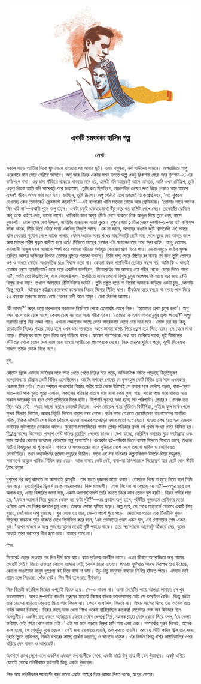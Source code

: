 <div align=center> <img align=center src='../images/prothomalo/একটি-চমৎকার-হাসির-গল্প@লেখা:.jpg' width=500px >

<h2 align=center>একটি চমৎকার হাসির গল্প</h4><h3 align=center>লেখা: </h3>
</div>

সকাল সাড়ে আটটার দিকে ঘুম ভেঙে যাওয়ার পর আবার ছুট। এবার বসুন্ধরা, নর্থ সাউথের সামনে। অপরাজিতা অপু একেবারে স্নান সেরে বেরিয়ে আসবে। অপু আর নিরুর একান্ত সময় বলতে অল্প একটু রিকশায় ঘোরা আর গুলশান–২–এর কফিশপে বসা। ওর জন্য দাঁড়িয়ে থাকতে থাকতে মনে হয়, এলেই যদি আরেকটু আগে আসতে, আমি এখন চৌত্রিশ, তুমি একুশ কিংবা আমি যদি আরেকটু পরে জন্মাতাম...তুমি কত ছিপছিপে, প্রজাপতির চেয়েও দ্রুত উড়ে বেড়াও আর আমার এখনই জীবন অসহ ভার মনে হয়। ভাগ্যিস, তুমি ছিলে। অপু বেরিয়ে এসে প্রথমেই ওকে প্রশ্ন করে, ‘এত শুকনো দেখাচ্ছে কেন তোমাকে? ব্রেকফাস্ট করোনি?’—এই ব্যাপারটা খালি মায়েরা বোঝে আর প্রেমিকারা। ‘তোমার সাথে অনেক দিন খাই না’—কথাটা শুনে অপু হাসে। একটা চড়ুই একবার মাথা উঁচু করে ওর হাসিটা দেখে নেয়। রেস্তোরাঁর কেবিনে অপু ওকে খাইয়ে দেয়, ভালো লাগে। খানিকটা ডাল অপুর ঠোঁটে লেগে থাকলে নিরু আঙুল দিয়ে তুলে নেয়, হাসে দুজনেই। রোদ এখন বেশ উজ্জ্বল, নার্সারির বাচ্চাদের মতো দুরন্ত। দুপুর সোয়া ১২টার পরও গুলশান–২–এর এই কফিশপ ফাঁকা থাকে, সিঁড়ি দিয়ে ওঠার সময় একবিন্দু নিভৃতি আছে। কে না জানে, আপামর বাঙালি জুটি শ্বাসরোধী এই সময়ে শ্বাস নেওয়ার সুযোগ পেলে কাজে লাগায়, যেমন অনেক সময় শখের মাছশিকারি ছোট মাছ পেলে ছুড়ে দেয় আবার জলে আর মাছের শরীর প্রকৃত কবিতা হয়ে ওঠে! সিঁড়িতে মাছের লেজের ওই ক্ষণচঞ্চলতার পরে গরম কফি। অপু, তোমার কমবয়সী আঙুল যখন আমাকে স্পর্শ করে আমার শরীরের অর্ধন্মৃত কোষেরা প্রাণ ফিরে পায়। দোকানজুড়ে কফির সুগন্ধ ছাপিয়ে আমার অস্তিত্বের দিগন্তে তোমার ঘ্রাণের পতাকা উড়ছে। তিমি মাছ মেরে ঠোঁটের রং বানায় সে জন্য তুমি তোমার ওষ্ঠ ও অধরে কোনো অপ্রাকৃতিক রঙে বিশ্বাস করো না। কোনো রকম পারফিউম তোমার পছন্দ নয়, আমি কি এ জন্যই তোমার প্রেমে পড়েছিলাম? মনে পড়ে একদিন বলেছিলে, ‘সিগারেটের গন্ধ আসছে তো শরীর থেকে, ছেড়ে দিতে পারো না?’, আমি তো বিশ্বফিচেল, বলে ফেলেছিলাম, ‘প্রকৃতিতে এমন কোনো বিশুদ্ধ চুমুর অপেক্ষা কি আছে যার জন্য ঠোঁট বিশুদ্ধ রাখা যায়?’ তখনো আমাদের ঠোঁটবিনিময় ঘটেনি। তুমি প্রস্তুত হতে না দিয়েই আমাকে জড়িয়ে একটা চুমু...আনাড়ি কিন্তু সচেষ্ট। ঘটনাস্থল চট্টগ্রাম চারুকলা কলেজের নিচের দিকের সিঁড়ির ধাপ। ঠিকঠাক হয়ে বসতে না বসতে পাশ দিয়ে ২২ বছরের তরুণের মতো নেমে গেলেন ঢালী আল মামুন। চেনা দিলেন আমায়।

‘কী ভাবছ?’ অপুর প্রশ্নে চারুকলার সকালের নির্জনতা থেকে রেস্তোরাঁয় ফেরে নিরু। ‘আমাদের প্রথম চুমুর কথা’। অপু যখন হাসে তার চোখ হাসে, কেবল চোখ নয় তার সারা শরীর হাসে। ‘তোমার কি এখন আবার চুমুর তৃষ্ণা পাচ্ছে?’ অপুর সরাসরি প্রশ্নে নিরু লজ্জা পায়। এখনো লজ্জাবোধ আছে ভেবে আরেকবার হেসে নেয় মনে মনে। লোভ তো হয় কিন্তু তাড়াতাড়ি নিজের শহরে যেতে হলে এখন ওঠা দরকার। আগে মামার বাসায় গিয়ে ফ্রেশ হয়ে নিতে হবে। সে হেসে মাথা নাড়ে। মিরপুরের বাসে তুলে দিয়ে অপু দাঁড়িয়ে থাকে। যতক্ষণ পরস্পরকে দেখা যায় তাকিয়ে থাকে, দুই সীমান্তের কাঁটাতার থেকে যেমন দেশ ভাগ হয়ে যাওয়া আত্মীয়েরা পরস্পরকে দেখে। নিরু তারপর ঘুমিয়ে পড়ে, পূরবী সিনেমার সামনে তাকে ডেকে দিতে বলে।

দুই.

হোটেল ব্রিজে এমদাদ ভাইয়ের সঙ্গে ভাত খেতে খেতে নিরুর মনে পড়ে, অভিযাত্রিক বইতে পড়েছে বিভূতিভূষণ বন্দ্যোপাধ্যায় চট্টগ্রাম কোর্ট বিল্ডিং এসেছিলেন। আটের দশকের শেষের যে বৃক্ষবহুল কোর্ট বিল্ডিং তার সঙ্গে এখনকার কোনো মিল নেই। তখন সকালে পাথরঘাটা গির্জার গম্ভীর ঘণ্টা বেজে উঠলেই সে বাবার সঙ্গে বেরিয়ে পড়ত, বাবা–ছেলে সাত–আট পাক ঘুরত পুরো এলাকা, সকালের পরিষ্কার বাতাস আর নানা রকম ফুল, গাছ, লতার গন্ধে ভরে থাকত আর সকাল আরেকটু ঘন হলে সেন্ট প্লাসিডের দিকে হাঁটা। মিশনারি স্কুলের মজা হচ্ছে সব পরিপাটি। ব্রাদার র ্যালফ তত দিনে আর নেই। পড়ায় ভালো করলে চকলেট দিতেন। এখন নোয়েল স্যার মূর্তিমান বিভীষিকা, কুইজে ফুল মার্ক পেলে সুন্দর স্টিকার দিতেন, আবার পিটুনি দিতেন খারাপ নম্বর পেলে। বর্ধন স্যার শেখাতে চেয়েছিলেন বাংলাদেশের মানচিত্র আঁকা, নিরুর আঁকাটা শেষ দিকে থেঁতলে যাওয়া বানরের হতচ্ছাড়া দশার মতো হয়ে যেত। খাওয়া শেষ হতে ওরা এমদাদ ভাইয়ের ফুটপাতের দোকানে আসে। পুরোনো ম্যাগাজিনের গাদায় প্লেবয় পত্রিকার প্রথম বর্ষ প্রথম সংখ্যা পেয়ে বিস্মিত হয়। তিপ্পান্ন সালের ডিসেম্বরে পঞ্চাশ সেন্ট দামের চুয়াল্লিশ পেজের কাগজ। দেখা যাচ্ছে, মেরিলিন মনরোর ন্যুড ফটোগ্রাফ এবং স্যার আর্থার কোনান ডয়েলের হোমসের গল্প পাশাপাশি। কয়েকটা বই–পত্রিকা কিনে বাসায় ফিরতে ফিরতে ভাবে, তখনো দ্বিতীয় বিশ্বযুদ্ধের ঘা শুকোয়নি। গণতন্ত্র ও সমাজতন্ত্রের নামে দুনিয়ার দেশে দেশে তখনো মার্কিন ও সোভিয়েত সেনাশিবির। তখন অন্তর্জালের প্রমোদ সুদূরের জিনিস। ফলে এই সব পত্রিকার কল্পনাবিলাস উসকে দিয়ে যুদ্ধক্লান্ত, সদাসতর্ক স্নায়ুকে খানিক শিথিল করা যেত। আজ বাসায় কেউ নেই, বাবা–মা হাসপাতালে গিয়েছেন আর ছোট বোন স্টাডি ট্যুরে বগুড়া।

দুপুরের পর অপু আসতে না আসতেই ঝুমবৃষ্টি। তার হাতে দুজনের মতো খাবার। তোয়ালে দিয়ে গা মুছে নিতে বলে পিসি অন করে। বের্তোলুচির ড্রিমার্স হোক আরেকবার। নিরু মাংসাশী। ‘আজ সিনেমা না দেখলে হয় না?’—অপুর প্রশ্নে সে অবাক হয়, এবার বিস্তারিত জানা যায়, একটা অ্যাসাইনমেন্ট তৈরি করতে গিয়ে কাল তেমন ঘুম হয়নি। নিরুর গভীর মায়া হয়, ‘ফোনে অ্যালার্ম দিয়ে ঘুমালে কেমন হয় ঘণ্টা দুই?’—ওর প্রস্তাবে অপু হাসে, পৃথিবীর সুন্দরতম প্রেমিকার মতো এগিয়ে এসে সে নিরুর কপালে চুমু খায়। তারপর সোজা ঘুমিয়ে পড়ে। অল্প পরে, সে দেখে মাতৃগর্ভে যেভাবে একটি শিশু ঘুমায়, সেইভাবে অপু ঘুমাচ্ছে। খুব লোভ হয় তার, সে–ও পাশে শুয়ে পড়ে। দেয়ালের গায়ের এক টিকটিকি দুজন মানুষের বাচ্চাকে শুয়ে থাকতে দেখে ফিসফিস করে বলে, ‘এই তোমাদের প্রথম একত্র ঘুম, এই তোমাদের শেষ একত্র ঘুম।’ তখন বাস্তবে ও স্বপ্নে দুজনের ঘুমের মধ্যেই বৃষ্টি পড়তে থাকে। তারা পরস্পরকে আরেকটু আঁকড়ে নেয়, ঘুমের মধ্যেই তারা পরস্পরে লীন হতে চায়। বাস্তবে পারে না।

তিন.

সিগারেট ছেড়ে দেওয়ার পর দিন দীর্ঘ হয়ে যায়। হাত দুটোকে অর্থহীন লাগে। এখন জীবনে অপরাজিতা অপু নামের মেয়েটি নেই। জিতে যাওয়ার কোনো ব্যাপার নেই, কেবল হেরে যাওয়া। শহরের ফুটপাত আরও নিরাপদ হয়ে উঠেছে, কোনো ভাঙাচোরা মানুষ দুষ্প্রাপ্য বই নিয়ে বসে না আর। উঁচু–নিচু মানুষের বাচ্চারা নির্বিঘ্নে হাঁটতে পারে। এমদাদ ভাই গ্রামে চলে গিয়েছে, খোঁজ নেই। দিন দীর্ঘ হলে রাত দীর্ঘতম।

নিরু বিয়েটা করেছিল নিজের ওপরেই বিরক্ত হয়ে। সে–ও থাকল না। অথচ মেয়েটির পায়ে আলতা লাগাতে সে খুব ভালোবাসত। আরও দু–দশটা বাঙালি পুরুষের মতোই নিজের বউকে ভালোবাসার চেষ্টা সে করেছিল বৈকি। কিন্তু বউটা তার বোনের বাড়িতে বেড়াতে গিয়ে আর ফিরল না। ফোনে বলে দিল, ফিরবে না। অথচ আগের দিনও ওরা অনেক রাত পর্যন্ত আড্ডা দিয়েছে। নিরুর কাছে দাবা খেলা শিখে ওকেই হারিয়েছিল কতবার! মেয়েটার সেন্স অব হিউমার ছিল অকল্পনীয়। একদিন রাত জেগে অ্যান্ড্রয়েড ফোনে গেমস খেলছে নিরু, অনেক রাতে ফোন কেড়ে নিয়ে বলল, ‘যে খেলায় ভবিষ্যৎ নেই সেটা খেলে লাভ নেই।’ এই সব মনে পড়লে নিরুর হাসি পায় একা একা। সম্পর্কের শুরুর দিনেই, অনেক কাল হলো, সে শেষটুকু বুঝে ফেলে। সেই জন্য বোঝাতে যায়নি, তর্ক করতে যায়নি। বরং যে বউটা কদিন ছিল তার জন্য দুহাত তুলে ব্যক্তিগত, নির্জন ঈশ্বরের কাছে প্রার্থনা করেছে, ও আনন্দে থাকুক। ওর নির্জন বিপন্ন ঈশ্বর কাঠবিড়ালির ওপর ঝরিয়ে দেন বাদাম ও আখরোট।

অবসাদে চোখ লেগে এলে একদিন একজন মধ্যবয়সীকে দেখে, একটা মাঠে উবু হয়ে কী যেন খুঁড়ছেন। একটু এগিয়ে যেতেই বোঝে নলিনীকান্ত ভট্টশালী কিছু একটা খুঁজছেন।

নিরু আর নলিনীকান্ত সমবয়সী বন্ধুর মতো একটা গাছের নিচে আড্ডা দিতে থাকে, স্বপ্নের ভেতর।

